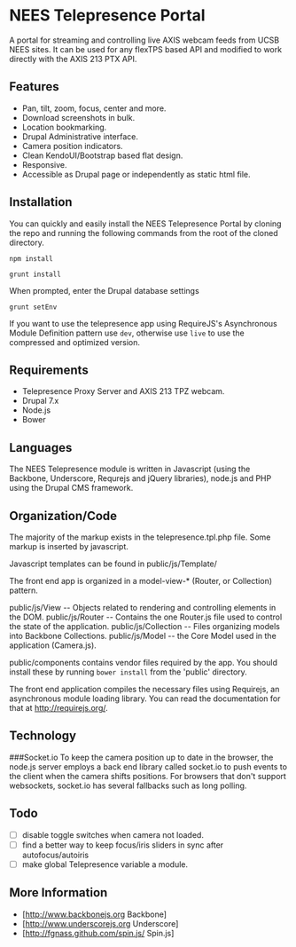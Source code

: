 NEES Telepresence Portal
========================

A portal for streaming and controlling live AXIS webcam feeds from UCSB NEES sites. It can be used for any flexTPS based API and modified to work directly with the AXIS 213 PTX API.

Features
--------
* Pan, tilt, zoom, focus, center and more.
* Download screenshots in bulk.
* Location bookmarking.
* Drupal Administrative interface.
* Camera position indicators.
* Clean KendoUI/Bootstrap based flat design.
* Responsive.
* Accessible as Drupal page or independently as static html file.

Installation
------------
You can quickly and easily install the NEES Telepresence Portal by cloning the repo and running the following commands from the root of the cloned directory.

```
npm install
```
```
grunt install
```

When prompted, enter the Drupal database settings

```
grunt setEnv
```

If you want to use the telepresence app using RequireJS's Asynchronous Module Definition pattern use `dev`, otherwise use `live` to use the compressed and optimized version.

Requirements
------------
* Telepresence Proxy Server and AXIS 213 TPZ webcam.
* Drupal 7.x
* Node.js
* Bower

Languages
---------

The NEES Telepresence module is written in Javascript (using the Backbone, Underscore, Requrejs and jQuery libraries), node.js and PHP using the Drupal CMS framework.

Organization/Code
------------

The majority of the markup exists in the telepresence.tpl.php file. Some markup is inserted by javascript.

Javascript templates can be found in public/js/Template/

The front end app is organized in a model-view-* (Router, or Collection) pattern.

public/js/View -- Objects related to rendering and controlling elements in the DOM.
public/js/Router -- Contains the one Router.js file used to control the state of the application.
public/js/Collection -- Files organizing models into Backbone Collections.
public/js/Model -- the Core Model used in the application (Camera.js).

public/components contains vendor files required by the app. You should install these by running ```bower install``` from the 'public' directory.

The front end application compiles the necessary files using Requirejs, an asynchronous module loading library. You can read the documentation for that at http://requirejs.org/.

Technology
----------

###Socket.io
To keep the camera position up to date in the browser, the node.js server employs a back end library called socket.io to push events to the client when the camera shifts positions. For browsers that don't support websockets, socket.io has several fallbacks such as long polling.

Todo
----

- [ ] disable toggle switches when camera not loaded.
- [ ] find a better way to keep focus/iris sliders in sync after autofocus/autoiris
- [ ] make global Telepresence variable a module.

More Information
----------------

* [http://www.backbonejs.org Backbone]
* [http://www.underscorejs.org Underscore]
* [http://fgnass.github.com/spin.js/ Spin.js]

